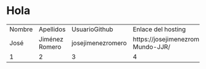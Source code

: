 <html>
  <head>
    <meta name="Author" content="José Jiménez Romero">
    <meta charset="UTF-8">
  </head>

<body>

<h1>Hola</h1>
  
  <table>
  <tr>
    <td>Nombre</td>
    <td>Apellidos</td>
    <td>UsuarioGithub</td>
    <td>Enlace del hosting</td>
  </tr>
  
  <tr>
  <td>José</td>
  <td>Jiménez Romero</td>
  <td>josejimenezromero</td>
  <td>https://josejimenezromero.github.io/Hola-Mundo-JJR/</td>
  </tr>
  
  <tr>
  <td>1</td>
  <td>2</td>
  <td>3</td>
  <td>4</td>
</tr>

</table>

</body>

</html>
